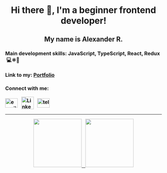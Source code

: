 <h1 align="center">Hi there 👋, I'm a beginner frontend developer!</h1>
<h2 align="center">My name is Alexander R.</h2>


<h3>Main development skills: JavaScript, TypeScript, React, Redux &nbsp;💻⚛🚀</h3>

  
<h3 align="left">Link to my: <a href="https://nedug.github.io/cv-alexander-r/" target="blank">Portfolio</a></h3>


<h3 align="left">Connect with me: <p align="left">
<a href="mailto:ru55nedug@gmail.com" target="_blank"><img align="center" src="https://pnggrid.com/wp-content/uploads/2021/04/Gmail-Transparent-Logo-1024x768.png" alt="email" height="30px" width="40px" /></a> &nbsp; </span> <a href="https://www.linkedin.com/in/alexander-rusin-789760226" target="_blank"><img align="center" src="https://freepngimg.com/thumb/linkedin/2-2-linkedin-png-hd-thumb.png" alt="LinkedIn" height="40px" width="40px" /></a> &nbsp; <a href="https://t.me/polkaj" target="_blank"><img align="center" src="https://user-images.githubusercontent.com/80103497/185432979-8078ee9e-1e06-48b6-a338-c1769c3f734d.png" alt="telegram" height="30px" width="40px" /></a>
</p></h3>

<div align="center">
 <hr>
  <a href="https://profile-summary-for-github.com/user/nedug">
    <img  height="155em" src="https://github-readme-stats.vercel.app/api/top-langs/?username=nedug&layout=compact&langs_count=4&theme=react&hide=HTML&hide_border=true"/>
    &nbsp;
    <img height="155em" src="https://github-readme-stats.vercel.app/api?username=nedug&show_icons=true&theme=react&count_private=true&hide_border=true&hide=contribs&line_height=20"/>
  </a>
</div>
